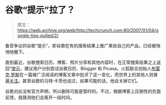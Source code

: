 # 谷歌“提示”拉了？

> 原文：<https://web.archive.org/web/http://techcrunch.com:80/2007/01/04/google-tips-pulled/2/>

备受争议的谷歌“提示”，即谷歌在有机搜索结果上推广某些自己的产品，已经被悄悄地撤下。

直到最近，谷歌搜索日历、博客、照片分享和其他内容时，在正常搜索结果之上返回“[提示](https://web.archive.org/web/20100302131306/http://tctechcrunch.files.wordpress.com/googlesearchcalendar.jpg)，建议用户分别尝试谷歌日历、Blogger 和 Picasa。火狐联合创始人[布雷克·罗斯](https://web.archive.org/web/20100302131306/http://www.blakeross.com/2006/12/25/google-tips/)在一篇被广泛阅读的博客文章中批评了这一变化，而世界上的其他人则普遍[关注](https://web.archive.org/web/20100302131306/http://www.techcrunch.com/2006/12/30/googles-tipping-point/)。甚至谷歌的马特·卡茨也说过，如果可能的话，他会关掉它们。

谷歌对此没有官方声明，所以删除可能是暂时的。不过，根据博客上压倒性的负面反馈，我猜测他们会离开一段时间。